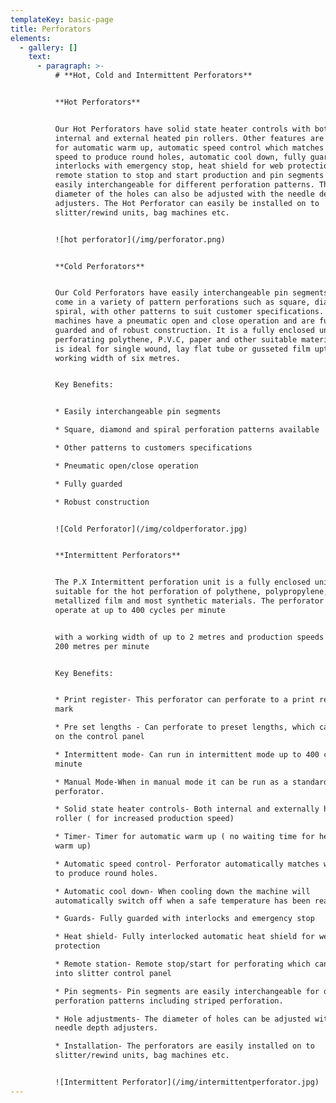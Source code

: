 ```yaml
---
templateKey: basic-page
title: Perforators
elements:
  - gallery: []
    text:
      - paragraph: >-
          # **Hot, Cold and Intermittent Perforators**


          **Hot Perforators**


          Our Hot Perforators have solid state heater controls with both
          internal and external heated pin rollers. Other features are a timer
          for automatic warm up, automatic speed control which matches the web
          speed to produce round holes, automatic cool down, fully guarded
          interlocks with emergency stop, heat shield for web protection, a
          remote station to stop and start production and pin segments which are
          easily interchangeable for different perforation patterns. The
          diameter of the holes can also be adjusted with the needle depth
          adjusters. The Hot Perforator can easily be installed on to
          slitter/rewind units, bag machines etc.


          ![hot perforator](/img/perforator.png)


          **Cold Perforators**


          Our Cold Perforators have easily interchangeable pin segments, which
          come in a variety of pattern perforations such as square, diamond and
          spiral, with other patterns to suit customer specifications. Our
          machines have a pneumatic open and close operation and are fully
          guarded and of robust construction. It is a fully enclosed unit, for
          perforating polythene, P.V.C, paper and other suitable materials. It
          is ideal for single wound, lay flat tube or gusseted film upto a
          working width of six metres.


          Key Benefits:


          * Easily interchangeable pin segments

          * Square, diamond and spiral perforation patterns available

          * Other patterns to customers specifications

          * Pneumatic open/close operation

          * Fully guarded

          * Robust construction


          ![Cold Perforator](/img/coldperforator.jpg)


          **Intermittent Perforators**


          The P.X Intermittent perforation unit is a fully enclosed unit,
          suitable for the hot perforation of polythene, polypropylene,
          metallized film and most synthetic materials. The perforator can
          operate at up to 400 cycles per minute


          with a working width of up to 2 metres and production speeds of up to
          200 metres per minute


          Key Benefits:


          * Print register- This perforator can perforate to a print register
          mark

          * Pre set lengths - Can perforate to preset lengths, which can be set
          on the control panel

          * Intermittent mode- Can run in intermittent mode up to 400 cycles per
          minute

          * Manual Mode-When in manual mode it can be run as a standard
          perforator.

          * Solid state heater controls- Both internal and externally heated pin
          roller ( for increased production speed)

          * Timer- Timer for automatic warm up ( no waiting time for heater to
          warm up)

          * Automatic speed control- Perforator automatically matches web speed
          to produce round holes.

          * Automatic cool down- When cooling down the machine will
          automatically switch off when a safe temperature has been reached.

          * Guards- Fully guarded with interlocks and emergency stop

          * Heat shield- Fully interlocked automatic heat shield for web
          protection

          * Remote station- Remote stop/start for perforating which can be built
          into slitter control panel

          * Pin segments- Pin segments are easily interchangeable for different
          perforation patterns including striped perforation.

          * Hole adjustments- The diameter of holes can be adjusted with the
          needle depth adjusters.

          * Installation- The perforators are easily installed on to
          slitter/rewind units, bag machines etc.


          ![Intermittent Perforator](/img/intermittentperforator.jpg)
---
```



